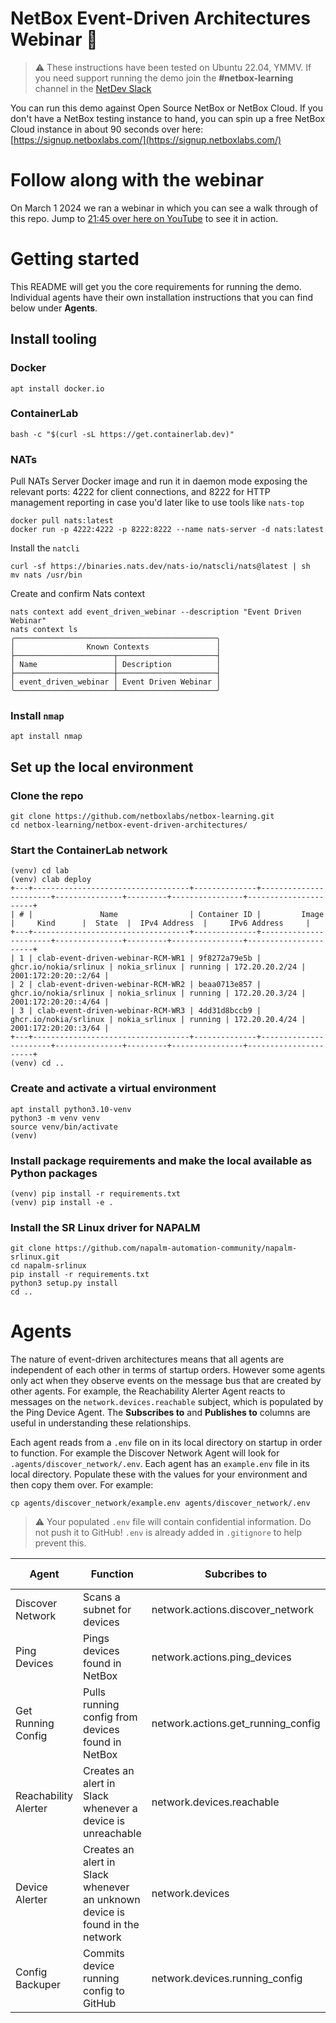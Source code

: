 # NetBox Event-Driven Architectures Webinar 🚀

> ⚠️ These instructions have been tested on Ubuntu 22.04, YMMV.
> If you need support running the demo join the **#netbox-learning** channel in the [NetDev Slack](https://netdev.chat/)

You can run this demo against Open Source NetBox or NetBox Cloud. If you don't have a NetBox testing instance to hand, you can spin up a free NetBox Cloud instance in about 90 seconds over here: [https://signup.netboxlabs.com/](https://signup.netboxlabs.com/)

# Follow along with the webinar

On March 1 2024 we ran a webinar in which you can see a walk through of this repo. Jump to [21:45 over here on YouTube](https://www.youtube.com/watch?v=K3qaLc8CYO8) to see it in action.

# Getting started

This README will get you the core requirements for running the demo. Individual agents have their own installation instructions that you can find below under **Agents**.

## Install tooling

### Docker
```
apt install docker.io
```

### ContainerLab
```
bash -c "$(curl -sL https://get.containerlab.dev)"
```

### NATs

Pull NATs Server Docker image and run it in daemon mode exposing the relevant ports: 4222 for client connections, and 8222 for HTTP management reporting in case you'd later like to use tools like `nats-top`
```
docker pull nats:latest
docker run -p 4222:4222 -p 8222:8222 --name nats-server -d nats:latest
```

Install the `natcli`

```
curl -sf https://binaries.nats.dev/nats-io/natscli/nats@latest | sh
mv nats /usr/bin
```

Create and confirm Nats context
```
nats context add event_driven_webinar --description "Event Driven Webinar"
nats context ls
╭─────────────────────────────────────────────╮
│                Known Contexts               │
├──────────────────────┬──────────────────────┤
│ Name                 │ Description          │
├──────────────────────┼──────────────────────┤
│ event_driven_webinar │ Event Driven Webinar │
╰──────────────────────┴──────────────────────╯
```

### Install `nmap`

```
apt install nmap
```


## Set up the local environment

### Clone the repo
```
git clone https://github.com/netboxlabs/netbox-learning.git
cd netbox-learning/netbox-event-driven-architectures/
```

### Start the ContainerLab network

```
(venv) cd lab
(venv) clab deploy
+---+-----------------------------------+--------------+-----------------------+---------------+---------+----------------+----------------------+
| # |               Name                | Container ID |         Image         |     Kind      |  State  |  IPv4 Address  |     IPv6 Address     |
+---+-----------------------------------+--------------+-----------------------+---------------+---------+----------------+----------------------+
| 1 | clab-event-driven-webinar-RCM-WR1 | 9f8272a79e5b | ghcr.io/nokia/srlinux | nokia_srlinux | running | 172.20.20.2/24 | 2001:172:20:20::2/64 |
| 2 | clab-event-driven-webinar-RCM-WR2 | beaa0713e857 | ghcr.io/nokia/srlinux | nokia_srlinux | running | 172.20.20.3/24 | 2001:172:20:20::4/64 |
| 3 | clab-event-driven-webinar-RCM-WR3 | 4dd31d8bccb9 | ghcr.io/nokia/srlinux | nokia_srlinux | running | 172.20.20.4/24 | 2001:172:20:20::3/64 |
+---+-----------------------------------+--------------+-----------------------+---------------+---------+----------------+----------------------+
(venv) cd ..
```

### Create and activate a virtual environment

```
apt install python3.10-venv
python3 -m venv venv
source venv/bin/activate
(venv)
```

### Install package requirements and make the local available as Python packages
 
```
(venv) pip install -r requirements.txt
(venv) pip install -e .
```

### Install the SR Linux driver for NAPALM
```
git clone https://github.com/napalm-automation-community/napalm-srlinux.git
cd napalm-srlinux
pip install -r requirements.txt
python3 setup.py install
cd ..
```
# Agents

The nature of event-driven architectures means that all agents are independent of each other in terms of startup orders. However some agents only act when they observe events on the message bus that are created by other agents. For example, the Reachability Alerter Agent reacts to messages on the `network.devices.reachable` subject, which is populated by the Ping Device Agent. The **Subscribes to** and **Publishes to** columns are useful in understanding these relationships.

Each agent reads from a `.env` file on in its local directory on startup in order to function. For example the Discover Network Agent will look for `.agents/discover_network/.env`. Each agent has an `example.env` file in its local directory. Populate these with the values for your environment and then copy them over. For example:

```
cp agents/discover_network/example.env agents/discover_network/.env
```

> ⚠️ Your populated `.env` file will contain confidential information. Do not push it to GitHub! `.env` is already added in `.gitignore` to help prevent this.

|Agent|Function|Subcribes to|Publishes to|External Dependencies|Instructions|
|---|---|---|---|---|---|
|Discover Network|Scans a subnet for devices|network.actions.discover_network|network.devices|Network|[README](./agents/discover_network/README.md)|
|Ping Devices|Pings devices found in NetBox|network.actions.ping_devices|network.devices.reachable|Network, NetBox|[README](./agents/ping_devices/README.md)|
|Get Running Config|Pulls running config from devices found in NetBox|network.actions.get_running_config|network.devices.running_config|Network, NetBox|[README](./agents/get_running_config/README.md)|
|Reachability Alerter|Creates an alert in Slack whenever a device is unreachable|network.devices.reachable|n/a|Slack|[README](./agents/reachability_alerter/README.md)|
|Device Alerter|Creates an alert in Slack whenever an unknown device is found in the network|network.devices|n/a|Slack, NetBox|[README](./agents/device_alerter/README.md)|
|Config Backuper|Commits device running config to GitHub|network.devices.running_config|n/a|GitHub|[README](./agents/config_backuper/README.md)|
